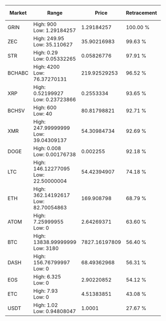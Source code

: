 | Market | Range | Price| Retracement | Doubles to 50% |
| --- | --- | --- | --- | --- |
| GRIN | High: 900<br />Low: 1.29184257 | 1.29184257 | 100.00 % | 348.84 |
| ZEC | High: 249.95<br />Low: 35.110627 | 35.90216983 | 99.63 % | 3.97 |
| STR | High: 0.29<br />Low: 0.05332265 | 0.05826776 | 97.91 % | 2.95 |
| BCHABC | High: 4200<br />Low: 76.37270131 | 219.92529253 | 96.52 % | 9.72 |
| XRP | High: 0.52199927<br />Low: 0.23723866 | 0.2553334 | 93.65 % | 1.49 |
| BCHSV | High: 600<br />Low: 40 | 80.81798821 | 92.71 % | 3.96 |
| XMR | High: 247.99999999<br />Low: 39.04309137 | 54.30984734 | 92.69 % | 2.64 |
| DOGE | High: 0.008<br />Low: 0.00176738 | 0.002255 | 92.18 % | 2.17 |
| LTC | High: 146.12277095<br />Low: 22.50000004 | 54.42394907 | 74.18 % | 1.55 |
| ETH | High: 362.14192617<br />Low: 82.70054863 | 169.908798 | 68.79 % | 1.31 |
| ATOM | High: 7.25999955<br />Low: 0 | 2.64269371 | 63.60 % | 1.37 |
| BTC | High: 13838.99999999<br />Low: 3180 | 7827.16197809 | 56.40 % | 1.09 |
| DASH | High: 156.76799997<br />Low: 0 | 68.49362968 | 56.31 % | 1.14 |
| EOS | High: 6.325<br />Low: 0 | 2.90220852 | 54.12 % | 1.09 |
| ETC | High: 7.93<br />Low: 0 | 4.51383851 | 43.08 % | 0.00 |
| USDT | High: 1.02<br />Low: 0.94808047 | 1.0001 | 27.67 % | 0.00 |
